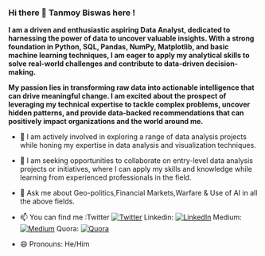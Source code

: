 ### Hi there 👋 Tanmoy Biswas here !


**I am a driven and enthusiastic aspiring Data Analyst, dedicated to harnessing the power of data to uncover valuable insights. With a strong foundation in Python, SQL, Pandas, NumPy, Matplotlib, and basic machine learning techniques, I am eager to apply my analytical skills to solve real-world challenges and contribute to data-driven decision-making.**

**My passion lies in transforming raw data into actionable intelligence that can drive meaningful change. I am excited about the prospect of leveraging my technical expertise to tackle complex problems, uncover hidden patterns, and provide data-backed recommendations that can positively impact organizations and the world around me.**
- 🔭 I am actively involved in exploring a range of data analysis projects while honing my expertise in data analysis and visualization techniques.

- 👯 I am seeking opportunities to collaborate on entry-level data analysis projects or initiatives, where I can apply my skills and knowledge while learning from experienced professionals in the field.

- 💬 Ask me about Geo-politics,Financial Markets,Warfare & Use of AI in all the above fields.
- 📫 You can find me :Twitter [![Twitter](http://i.imgur.com/wWzX9uB.png)](https://twitter.com/tanmay171)
Linkedin: [![LinkedIn](https://img.shields.io/badge/LinkedIn-0077B5?style=for-the-badge&logo=linkedin&logoColor=white)](https://www.linkedin.com/in/biswas007/)
Medium: [![Medium](https://img.shields.io/badge/Medium-12100E?style=for-the-badge&logo=medium&logoColor=white)]([https://medium.com/@your_medium_username](https://medium.com/@biswas007))
Quora: [![Quora](https://img.shields.io/badge/Quora-00B7FF?style=for-the-badge&logo=quora&logoColor=white)]([https://www.quora.com/profile/your_quora_username](https://tanmoysden.quora.com/))
- 😄 Pronouns: He/Him







<script> // Get the current time in IST const date = new Date(); const offset = 5.5; // IST is 5 hours and 30 minutes ahead of UTC const istTime = date.getTime() + (date.getTimezoneOffset() * 60000) + (30 * 60000) + (offset * 60 * 60 * 1000); const istDate = new Date(istTime); // Get the hour in IST const hour = istDate.getHours(); // Display different images based on the time if (hour >= 6 && hour < 12) { // Display morning image document.getElementById("image").src = "https://your-github-username.github.io/your-repository-name/morning.png"; } else if (hour >= 12 && hour < 18) { // Display afternoon image document.getElementById("image").src = "https://your-github-username.github.io/your-repository-name/afternoon.png"; } else if (hour >= 18 && hour < 21) { // Display evening image document.getElementById("image").src = "https://your-github-username.github.io/your-repository-name/evening.png"; } else { // Display night image document.getElementById("image").src = "https://your-github-username.github.io/your-repository-name/night.png"; } </script> 
